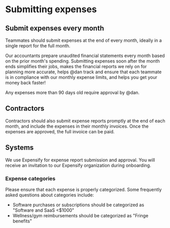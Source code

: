 # Submitting expenses

## Submit expenses every month

Teammates should submit expenses at the end of every month, ideally in a single report for the full month.

Our accountants prepare unaudited financial statements every month based on the prior month's spending. Submitting expenses soon after the month ends simplifies their jobs, makes the financial reports we rely on for planning more accurate, helps @dan track and ensure that each teammate is in compliance with our monthly expense limits, and helps you get your money back faster!

Any expenses more than 90 days old require approval by @dan.

## Contractors

Contractors should also submit expense reports promptly at the end of each month, and include the expenses in their monthly invoices. Once the expenses are approved, the full invoice can be paid.

## Systems

We use Expensify for expense report submission and approval. You will receive an invitation to our Expensify organization during onboarding.

### Expense categories

Please ensure that each expense is properly categorized. Some frequently asked questions about categories include:

- Software purchases or subscriptions should be categorized as "Software and SaaS <$1000"
- Wellness/gym reimbursements should be categorized as "Fringe benefits"
